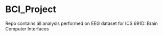 # BCI_Project
Repo contains all analysis performed on EEG dataset for ICS 691D: Brain Computer Interfaces

